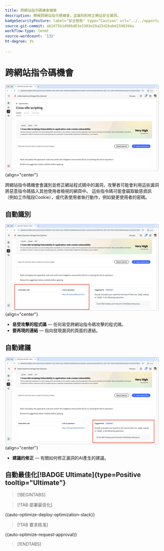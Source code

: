 ```yaml
---
title: 跨網站指令碼機會檔案
description: 瞭解跨網站指令碼機會，並識別和修正網站安全漏洞。
badgeSecurityPosture: label="安全態勢" type="Caution" url="../../opportunity-types/security-posture.md" tooltip="安全態勢"
source-git-commit: ab2d75b1d986d83e3303e29a25d2babd1598394a
workflow-type: tm+mt
source-wordcount: '132'
ht-degree: 3%

---
```



# 跨網站指令碼機會

![跨網站機會](./assets/cross-site-scripting/hero.png){align="center"}

跨網站指令碼機會會識別並修正網站程式碼中的漏洞，攻擊者可能會利用這些漏洞將惡意指令碼插入其他使用者檢視的網頁中。 這些指令碼可能會竊取敏感資訊（例如工作階段Cookie），或代表使用者執行動作，例如變更使用者的密碼。

## 自動識別

![自動識別跨網站商機](./assets/cross-site-scripting/auto-identify.png){align="center"}

* **易受攻擊的程式碼** — 任何易受跨網站指令碼攻擊的程式碼。
* **要再現的連結** — 指向發現漏洞的頁面的連結。

## 自動建議

![自動建議跨網站機會](./assets/cross-site-scripting/auto-suggest.png){align="center"}

* **建議的修正** — 有關如何修正漏洞的AI產生的建議。

## 自動最佳化[!BADGE Ultimate]{type=Positive tooltip="Ultimate"}


>[!BEGINTABS]

>[!TAB 部署最佳化]

{{auto-optimize-deploy-optimization-slack}}

>[!TAB 要求核准]

{{auto-optimize-request-approval}}

>[!ENDTABS]
